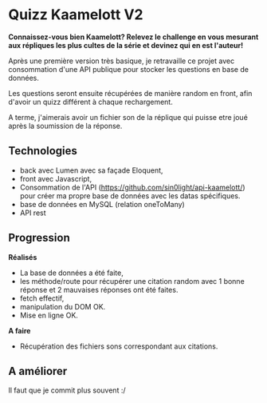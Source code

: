 # Quizz Kaamelott V2

**Connaissez-vous bien Kaamelott? Relevez le challenge en vous mesurant aux répliques les plus cultes de la série et devinez qui en est l'auteur!**

Après une première version très basique, je retravaille ce projet avec consommation d'une API publique pour stocker les questions en base de données.

Les questions seront ensuite récupérées de manière random en front, afin d'avoir un quizz différent à chaque rechargement.

A terme, j'aimerais avoir un fichier son de la réplique qui puisse etre joué après la soumission de la réponse.

## Technologies

- back avec Lumen avec sa façade Eloquent,
- front avec Javascript,
- Consommation de l'API (https://github.com/sin0light/api-kaamelott/) pour créer ma propre base de données avec les datas spécifiques.
- base de données en MySQL (relation oneToMany)
- API rest
  
## Progression

**Réalisés**

- La base de données a été faite, 
- les méthode/route pour récupérer une citation random avec 1 bonne réponse et 2 mauvaises réponses ont été faites.
- fetch effectif,
- manipulation du DOM OK.
- Mise en ligne OK.


**A faire**

- Récupération des fichiers sons correspondant aux citations.

## A améliorer

Il faut que je commit plus souvent :/
